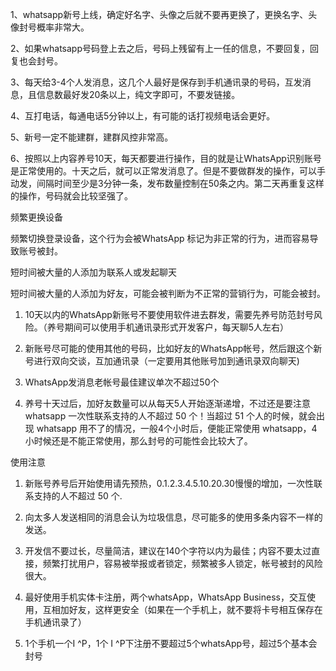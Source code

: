 
1、whatsapp新号上线，确定好名字、头像之后就不要再更换了，更换名字、头像封号概率非常大。

2、如果whatsapp号码登上去之后，号码上残留有上一任的信息，不要回复，回复也会封号。

3、每天给3-4个人发消息，这几个人最好是保存到手机通讯录的号码，互发消息，且信息数最好发20条以上，纯文字即可，不要发链接。

4、互打电话，每通电话5分钟以上，有可能的话打视频电话会更好。

5、新号一定不能建群，建群风控非常高。

6、按照以上内容养号10天，每天都要进行操作，目的就是让WhatsApp识别账号是正常使用的。十天之后，就可以正常发消息了。但是不要做群发的操作，可以手动发，间隔时间至少是3分钟一条，发布数量控制在50条之内。第二天再重复这样的操作，号码就会比较坚强了。

频繁更换设备

频繁切换登录设备，这个行为会被WhatsApp 标记为非正常的行为，进而容易导致账号被封。

短时间被大量的人添加为联系人或发起聊天

短时间被大量的人添加为好友，可能会被判断为不正常的营销行为，可能会被封。

1. 10天以内的WhatsApp新账号不要使用软件进去群发，需要先养号防范封号风险。（养号期间可以使用手机通讯录形式开发客户，每天聊5人左右）

2. 新账号尽可能的使用其他的号码，比如好友的WhatsApp帐号，然后跟这个新号进行双向交谈，互加通讯录（一定要用其他账号加到通讯录双向聊天)

3. WhatsApp发消息老帐号最佳建议单次不超过50个

4. 养号十天过后，加好友数量可以从每天5人开始逐渐递增，不过还是要注意whatsapp 一次性联系支持的人不超过 50 个！当超过 51 个人的时候，就会出现 whatsapp 用不了的情况，一般4个小时后，便能正常使用 whatsapp，4小时候还是不能正常使用，那么封号的可能性会比较大了。

使用注意

1. 新账号养号后开始使用请先预热，0.1.2.3.4.5.10.20.30慢慢的增加，一次性联系支持的人不超过 50 个.

2. 向太多人发送相同的消息会认为垃圾信息，尽可能多的使用多条内容不一样的发送。

3. 开发信不要过长，尽量简洁，建议在140个字符以内为最佳；内容不要太过直接，频繁打扰用户，容易被举报或者锁定，频繁被多人锁定，帐号被封的风险很大。

4. 最好使用手机实体卡注册，两个whatsApp，WhatsApp Business，交互使用，互相加好友，这样更安全（如果在一个手机上，就不要将卡号相互保存在手机通讯录了）

5. 1个手机一个I ^P，1个 I ^P下注册不要超过5个whatsApp号，超过5个基本会封号

